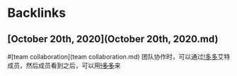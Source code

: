 
# Backlinks
## [October 20th, 2020](October 20th, 2020.md)

#[team collaboration](team collaboration.md) 团队协作时，可以通过[!多多](!多多.md)艾特成员，然后成员看到之后，可以用[~~!多多~~](~~!多多~~.md)来

